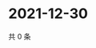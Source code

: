 # 2021-12-30

共 0 条

<!-- BEGIN WEIBO -->
<!-- 最后更新时间 Thu Dec 30 2021 03:07:59 GMT+0800 (China Standard Time) -->

<!-- END WEIBO -->
